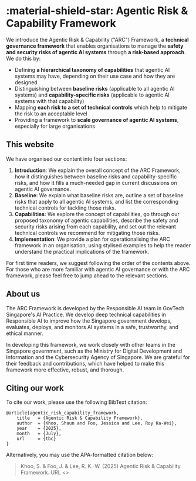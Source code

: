 # :material-shield-star: Agentic Risk & Capability Framework

We introduce the Agentic Risk & Capability ("ARC") Framework, a **technical governance framework** that enables organisations to manage the **safety and security risks of agentic AI systems** through **a risk-based approach**. We do this by:

* Defining **a hierarchical taxonomy of capabilities** that agentic AI systems may have, depending on their use case and how they are designed  
* Distinguishing between **baseline risks** (applicable to all agentic AI systems) and **capability-specific risks** (applicable to agentic AI systems with that capability)  
* Mapping **each risk to a set of technical controls** which help to mitigate the risk to an acceptable level  
* Providing a framework to **scale governance of agentic AI systems**, especially for large organisations   

## This website

We have organised our content into four sections:

1. **Introduction**: We explain the overall concept of the ARC Framework, how it distinguishes between baseline risks and capability-specific risks, and how it fills a much-needed gap in current discussions on agentic AI governance.   
2. **Baseline**: We explain what baseline risks are, outline a set of baseline risks that apply to all agentic AI systems, and list the corresponding technical controls for tackling those risks.  
3. **Capabilities**: We explore the concept of capabilities, go through our proposed taxonomy of agentic capabilities, describe the safety and security risks arising from each capability, and set out the relevant technical controls we recommend for mitigating those risks.  
4. **Implementation**: We provide a plan for operationalising the ARC framework in an organisation, using stylised examples to help the reader understand the practical implications of the framework.  

For first time readers, we suggest following the order of the contents above. For those who are more familiar with agentic AI governance or with the ARC framework, please feel free to jump ahead to the relevant sections.

## About us

The ARC Framework is developed by the Responsible AI team in GovTech Singapore's AI Practice. We develop deep technical capabilities in Responsible AI to improve how the Singapore government develops, evaluates, deploys, and monitors AI systems in a safe, trustworthy, and ethical manner.

In developing this framework, we work closely with other teams in the Singapore government, such as the Ministry for Digital Development and Information and the Cybersecurity Agency of Singapore. We are grateful for their feedback and contributions, which have helped to make this framework more effective, robust, and thorough.

## Citing our work

To cite our work, please use the following BibText citation:

```
@article{agentic_risk_capability_framework,
    title   = {Agentic Risk & Capability Framework},
    author  = {Khoo, Shaun and Foo, Jessica and Lee, Roy Ka-Wei},
    year    = {2025},
    month   = {July},
    url     = {tbc}
}
```

Alternatively, you may use the APA-formatted citation below:

> Khoo, S. & Foo, J. & Lee, R. K.-W. (2025) Agentic Risk & Capability Framework. URL <>

